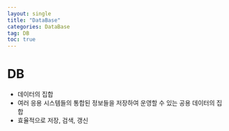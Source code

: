 ```yaml
---
layout: single
title: "DataBase"
categories: DataBase
tag: DB
toc: true
--- 
```


# DB

- 데이터의 집합
- 여러 응용 시스템들의 통합된 정보들을 저장하여 운영할 수 있는 공용 데이터의 집합
- 효율적으로 저장, 검색, 갱신 
